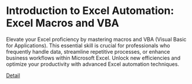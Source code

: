 # Introduction to Excel Automation: Excel Macros and VBA

Elevate your Excel proficiency by mastering macros and VBA (Visual Basic for Applications). This essential skill is crucial for professionals who frequently handle data, streamline repetitive processes, or enhance business workflows within Microsoft Excel. Unlock new efficiencies and optimize your productivity with advanced Excel automation techniques. 

[Detail](https://eduitfree.com/course/introduction-to-excel-automation-excel-macros-and-vba)
